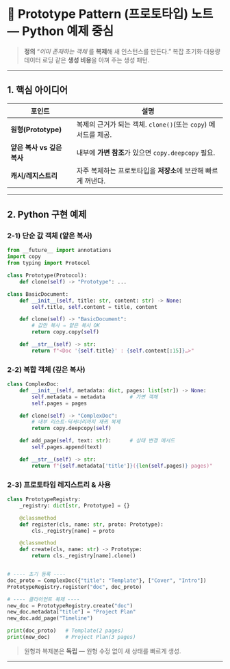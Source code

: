 # 🐑 Prototype Pattern (프로토타입) 노트 — Python 예제 중심

> **정의**
> “*이미 존재하는 객체* 를 **복제**해 새 인스턴스를 만든다.”
> 복잡 초기화·대용량 데이터 로딩 같은 **생성 비용**을 아껴 주는 생성 패턴.

---

## 1. 핵심 아이디어

| 포인트                | 설명                                           |
| ------------------ | -------------------------------------------- |
| **원형(Prototype)**  | 복제의 근거가 되는 객체. `clone()`(또는 `copy`) 메서드를 제공. |
| **얕은 복사 vs 깊은 복사** | 내부에 **가변 참조**가 있으면 `copy.deepcopy` 필요.       |
| **캐시/레지스트리**       | 자주 복제하는 프로토타입을 **저장소**에 보관해 빠르게 꺼낸다.         |

---

## 2. Python 구현 예제

### 2-1) 단순 값 객체 (얕은 복사)

```python
from __future__ import annotations
import copy
from typing import Protocol

class Prototype(Protocol):
    def clone(self) -> "Prototype": ...

class BasicDocument:
    def __init__(self, title: str, content: str) -> None:
        self.title, self.content = title, content

    def clone(self) -> "BasicDocument":
        # 값만 복사 ⇒ 얕은 복사 OK
        return copy.copy(self)

    def __str__(self) -> str:
        return f"<Doc '{self.title}' : {self.content[:15]}…>"
```

### 2-2) 복합 객체 (깊은 복사)

```python
class ComplexDoc:
    def __init__(self, metadata: dict, pages: list[str]) -> None:
        self.metadata = metadata        # 가변 객체
        self.pages = pages

    def clone(self) -> "ComplexDoc":
        # 내부 리스트·딕셔너리까지 재귀 복제
        return copy.deepcopy(self)

    def add_page(self, text: str):      # 상태 변경 메서드
        self.pages.append(text)

    def __str__(self) -> str:
        return f"{self.metadata['title']}({len(self.pages)} pages)"
```

### 2-3) 프로토타입 레지스트리 & 사용

```python
class PrototypeRegistry:
    _registry: dict[str, Prototype] = {}

    @classmethod
    def register(cls, name: str, proto: Prototype):
        cls._registry[name] = proto

    @classmethod
    def create(cls, name: str) -> Prototype:
        return cls._registry[name].clone()


# ---- 초기 등록 ----
doc_proto = ComplexDoc({"title": "Template"}, ["Cover", "Intro"])
PrototypeRegistry.register("doc", doc_proto)

# ---- 클라이언트 복제 ----
new_doc = PrototypeRegistry.create("doc")
new_doc.metadata["title"] = "Project Plan"
new_doc.add_page("Timeline")

print(doc_proto)   # Template(2 pages)
print(new_doc)     # Project Plan(3 pages)
```

> 원형과 복제본은 **독립** — 원형 수정 없이 새 상태를 빠르게 생성.

---
